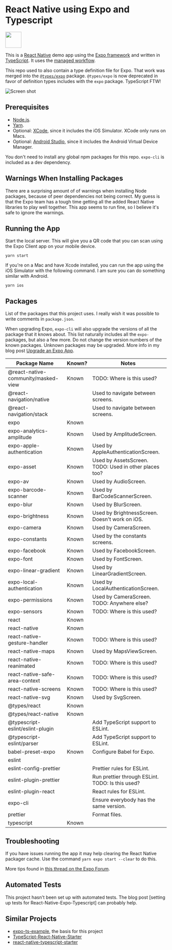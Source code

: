 # React Native using Expo and Typescript

<img src="../../raw/master/assets/app-icon.png" height="50">

This is a [React Native](https://facebook.github.io/react-native/) demo app using the [Expo framework](https://expo.io) and written in [TypeScript](http://www.typescriptlang.org). It uses the [managed workflow](https://docs.expo.io/introduction/managed-vs-bare/).

This repo used to also contain a type definition file for Expo. That work was merged into the [`@types/expo`](https://github.com/DefinitelyTyped/DefinitelyTyped/tree/master/types/expo) package. `@types/expo` is now deprecated in favor of definition types includes with the `expo` package. TypeScript FTW!

![Screen shot](../../raw/master/screen-shot.png)

## Prerequisites

- [Node.js](https://nodejs.org/).
- [Yarn](https://yarnpkg.com/).
- Optional: [XCode](https://developer.apple.com/xcode/), since it includes the iOS Simulator. XCode only runs on Macs.
- Optional: [Android Studio](https://developer.android.com/studio), since it includes the Android Virtual Device Manager.

You don't need to install any global npm packages for this repo. `expo-cli` is included as a dev dependency.

## Warnings When Installing Packages

There are a surprising amount of of warnings when installing Node packages, because of peer dependencies not being correct. My guess is that the Expo team has a tough time getting all the added React Native libraries to play well together. This app seems to run fine, so I believe it's safe to ignore the warnings.

## Running the App

Start the local server. This will give you a QR code that you can scan using the Expo Client app on your mobile device.

```shell
yarn start
```

If you're on a Mac and have Xcode installed, you can run the app using the iOS Simulator with the following command. I am sure you can do something similar with Android.

```shell
yarn ios
```

## Packages

List of the packages that this project uses. I really wish it was possible to write comments in `package.json`.

When upgrading Expo, `expo-cli` will also upgrade the versions of all the package that it knows about. This list naturally includes all the `expo-` packages, but also a few more. Do not change the version numbers of the known packages. Unknown packages may be upgraded. More info in my blog post [Upgrade an Expo App](https://janaagaard.com/blog/2020-05-04-upgrading-an-expo-app).

| Package Name                        | Known? | Notes                                                 |
| ----------------------------------- | ------ | ----------------------------------------------------- |
| @react-native-community/masked-view | Known  | TODO: Where is this used?                             |
| @react-navigation/native            |        | Used to navigate between screens.                     |
| @react-navigation/stack             |        | Used to navigate between screens.                     |
| expo                                | Known  |                                                       |
| expo-analytics-amplitude            | Known  | Used by AmplitudeScreen.                              |
| expo-apple-authentication           | Known  | Used by AppleAuthenticationScreen.                    |
| expo-asset                          | Known  | Used by AssetsScreen. TODO: Used in other places too? |
| expo-av                             | Known  | Used by AudioScreen.                                  |
| expo-barcode-scanner                | Known  | Used by BarCodeScannerScreen.                         |
| expo-blur                           | Known  | Used by BlurScreen.                                   |
| expo-brightness                     | Known  | Used by BrightnessScreen. Doesn't work on iOS.        |
| expo-camera                         | Known  | Used by CameraScreen.                                 |
| expo-constants                      | Known  | Used by the constants screens.                        |
| expo-facebook                       | Known  | Used by FacebookScreen.                               |
| expo-font                           | Known  | Used by FontScreen.                                   |
| expo-linear-gradient                | Known  | Used by LinearGradientScreen.                         |
| expo-local-authentication           | Known  | Used by LocalAuthenticationScreen.                    |
| expo-permissions                    | Known  | Used by CameraScreen. TODO: Anywhere else?            |
| expo-sensors                        | Known  | TODO: Where is this used?                             |
| react                               | Known  |                                                       |
| react-native                        | Known  |                                                       |
| react-native-gesture-handler        | Known  | TODO: Where is this used?                             |
| react-native-maps                   | Known  | Used by MapsViewScreen.                               |
| react-native-reanimated             | Known  | TODO: Where is this used?                             |
| react-native-safe-area-context      | Known  | TODO: Where is this used?                             |
| react-native-screens                | Known  | TODO: Where is this used?                             |
| react-native-svg                    | Known  | Used by SvgScreen.                                    |
| @types/react                        | Known  |                                                       |
| @types/react-native                 | Known  |                                                       |
| @typescript-eslint/eslint-plugin    |        | Add TypeScript support to ESLint.                     |
| @typescript-eslint/parser           |        | Add TypeScript support to ESLint.                     |
| babel-preset-expo                   | Known  | Configure Babel for Expo.                             |
| eslint                              |        |                                                       |
| eslint-config-prettier              |        | Prettier rules for ESLint.                            |
| eslint-plugin-prettier              |        | Run prettier through ESLint. TODO: Is this used?      |
| eslint-plugin-react                 |        | React rules for ESLint.                               |
| expo-cli                            |        | Ensure everybody has the same version.                |
| prettier                            |        | Format files.                                         |
| typescript                          | Known  |                                                       |

## Troubleshooting

If you have issues running the app it may help clearing the React Native packager cache. Use the command `yarn expo start --clear` to do this.

More tips found in [this thread on the Expo Forum](https://forums.expo.io/t/how-to-clear-the-react-native-packager/1352).

## Automated Tests

This project hasn't been set up with automated tests. The blog post [setting up tests for React-Native-Expo-Typescript] can probably help.

## Similar Projects

- [expo-ts-example](https://github.com/dalcib/expo-ts-example), the basis for this project
- [TypeScript-React-Native-Starter](https://github.com/Microsoft/TypeScript-React-Native-Starter)
- [react-native-typescript-starter](https://github.com/cbrevik/react-native-typescript-starter)
